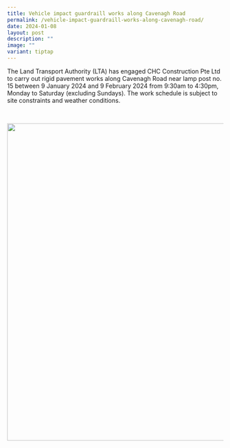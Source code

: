 ```yaml
---
title: Vehicle impact guardraill works along Cavenagh Road
permalink: /vehicle-impact-guardraill-works-along-cavenagh-road/
date: 2024-01-08
layout: post
description: ""
image: ""
variant: tiptap
---
```

<p>The Land Transport Authority (LTA) has engaged CHC Construction Pte Ltd
to carry out rigid pavement works along Cavenagh Road near lamp post no.
15 between 9 January 2024 and 9 February 2024 from 9:30am to 4:30pm, Monday
to Saturday (excluding Sundays). The work schedule is subject to site constraints
and weather conditions.</p>
<p>
<br>
</p>
<div class="isomer-image-wrapper">
<img style="width: 740px; color: rgb(0, 0, 0); font-family: system-ui, -apple-system, &quot;system-ui&quot;, &quot;Segoe UI&quot;, Roboto, Oxygen, Ubuntu, Cantarell, &quot;Open Sans&quot;, &quot;Helvetica Neue&quot;, sans-serif; font-size: medium; font-style: normal; font-variant-ligatures: normal; font-variant-caps: normal; font-weight: 400; letter-spacing: normal; orphans: 2; text-align: start; text-indent: 0px; text-transform: none; widows: 2; word-spacing: 0px; -webkit-text-stroke-width: 0px; white-space: normal; text-decoration-thickness: initial; text-decoration-style: initial; text-decoration-color: initial;" height="auto" width="100%" src="https://moca.sgp1.cdn.digitaloceanspaces.com/News%20%26%20Notices/659571a9212fa032d553347a_TR388%2520Vehicle%2520Impact%2520Guardrail.webp">
</div>
<p></p>